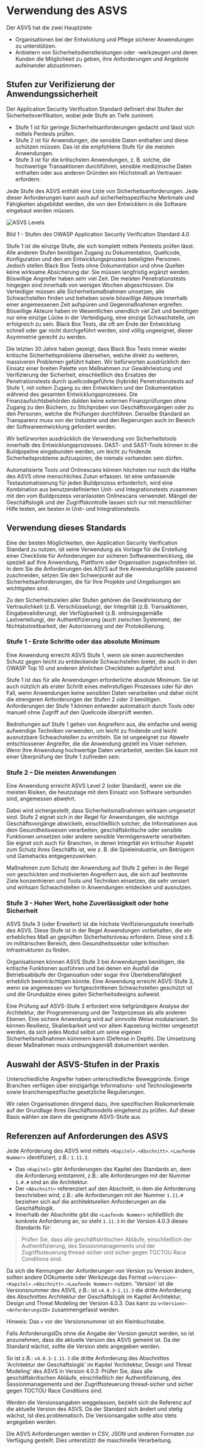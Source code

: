# Verwendung des ASVS

Der ASVS hat die zwei Hauptziele:

* Organisationen bei der Entwicklung und Pflege sicherer Anwendungen zu unterstützen.
* Anbietern von Sicherheitsdienstleistungen oder -werkzeugen und deren Kunden die Möglichkeit zu geben, ihre Anforderungen und Angebote aufeinander abzustimmen.

## Stufen zur Verifizierung der Anwendungssicherheit

Der Application Security Verification Standard definiert drei Stufen der Sicherheitsverifikation, wobei jede Stufe an Tiefe zunimmt.

* Stufe 1 ist für geringe Sicherheitsanforderungen gedacht und lässt sich mittels Pentests prüfen.
* Stufe 2 ist für Anwendungen, die sensible Daten enthalten und diese schützen müssen. Das ist die empfohlene Stufe für die meisten Anwendungen.
* Stufe 3 ist für die kritischsten Anwendungen, z. B. solche, die hochwertige Transaktionen durchführen, sensible medizinische Daten enthalten oder aus anderen Gründen ein Höchstmaß an Vertrauen erfordern.

Jede Stufe des ASVS enthält eine Liste von Sicherheitsanforderungen. Jede dieser Anforderungen kann auch auf sicherheitsspezifische Merkmale und Fähigkeiten abgebildet werden, die von den Entwicklern in die Software eingebaut werden müssen.

![ASVS Levels](https://raw.githubusercontent.com/OWASP/ASVS/master/4.0/images/asvs_40_levels.png "ASVS Stufen")

Bild 1 - Stufen des OWASP Application Security Verification Standard 4.0

Stufe 1 ist die einzige Stufe, die sich komplett mittels Pentests prüfen lässt. Alle anderen Stufen benötigen Zugang zu Dokumentation, Quellcode, Konfiguration und den am Entwicklungsprozess beteiligten Personen. Jedoch stellen Black Box Tests ohne Dokumentation und ohne Quellen keine wirksame Absicherung dar. Sie müssen langfristig ergänzt werden. Böswillige Angreifer haben sehr viel Zeit. Die meisten Penetrationstests hingegen sind innerhalb von wenigen Wochen abgeschlossen. Die Verteidiger müssen alle Sicherheitsmaßnahmen umsetzen, alle Schwachstellen finden und beheben sowie böswillige Akteure innerhalb einer angemessenen Zeit aufspüren und Gegenmaßnahmen ergreifen. Böswillige Akteure haben im Wesentlichen unendlich viel Zeit und benötigen nur eine einzige Lücke in der Verteidigung, eine einzige Schwachstelle, um erfolgreich zu sein. Black Box Tests, die oft am Ende der Entwicklung schnell oder gar nicht durchgeführt werden, sind völlig ungeeignet, dieser Asymmetrie gerecht zu werden.

Die letzten 30 Jahre haben gezeigt, dass Black Box Tests immer wieder kritische Sicherheitsprobleme übersehen, welche direkt zu weiteren, massiveren Problemen geführt haben. Wir befürworten ausdrücklich den Einsatz einer breiten Palette von Maßnahmen zur Gewährleistung und Verifizierung der Sicherheit, einschließlich des Ersatzes der Penetrationstests durch quellcodegeführte (hybride) Penetrationstests auf Stufe 1, mit vollem Zugang zu den Entwicklern und der Dokumentation während des gesamten Entwicklungsprozesses. Die Finanzaufsichtsbehörden dulden keine externen Finanzprüfungen ohne Zugang zu den Büchern, zu Stichproben von Geschäftsvorgängen oder zu den Personen, welche die Prüfungen durchführen. Derselbe Standard an Transparenz muss von der Industrie und den Regierungen auch im Bereich der Softwareentwicklung gefordert werden.

Wir befürworten ausdrücklich die Verwendung von Sicherheitstools innerhalb des Entwicklungsprozesses. DAST- und SAST-Tools können in die Buildpipeline eingebunden werden, um leicht zu findende Sicherheitsprobleme aufzuspüren, die niemals vorhanden sein dürfen.

Automatisierte Tools und Onlinescans können höchsten nur noch die Hälfte des ASVS ohne menschliches Zutun erfassen. Ist eine umfassende Testautomatisierung für jeden Buildprozess erforderlich, wird eine Kombination aus benutzerdefinierten Unit- und Integrationstests zusammen mit den vom Buildprozess veranlassten Onlinescans verwendet. Mängel der Geschäftslogik und der Zugriffskontrolle lassen sich nur mit menschlicher Hilfe testen, am besten in Unit- und Integrationstests.

## Verwendung dieses Standards

Eine der besten Möglichkeiten, den Application Security Verification Standard zu nutzen, ist seine Verwendung als Vorlage für die Erstellung einer Checkliste für Anforderungen zur sicheren Softwareentwicklung, die speziell auf Ihre Anwendung, Plattform oder Organisation zugeschnitten ist. In dem Sie die Anforderungen des ASVS auf Ihre Anwendungsfälle passend zuschneiden, setzen Sie den Schwerpunkt auf die Sicherheitsanforderungen, die für Ihre Projekte und Umgebungen am wichtigsten sind.

Zu den Sicherheitszielen aller Stufen gehören die Gewährleistung der Vertraulichkeit (z.B. Verschlüsselung), der Integrität (z.B. Transaktionen, Eingabevalidierung), der Verfügbarkeit (z.B. ordnungsgemäße Lastverteilung), der Authentifizierung (auch zwischen Systemen), der Nichtabstreitbarkeit, der Autorisierung und der Protokollierung.

### Stufe 1 - Erste Schritte oder das absolute Minimum

Eine Anwendung erreicht ASVS Stufe 1, wenn sie einen ausreichenden Schutz gegen leicht zu entdeckende Schwachstellen bietet, die auch in den OWASP Top 10 und anderen ähnlichen Checklisten aufgeführt sind.

Stufe 1 ist das für alle Anwendungen erforderliche absolute Minimum. Sie ist auch nützlich als erster Schritt eines mehrstufigen Prozesses oder für den Fall, wenn Anwendungen keine sensiblen Daten verarbeiten und daher nicht die strengeren Anforderungen der Stufen 2 oder 3 benötigen. Anforderungen der Stufe 1 können entweder automatisch durch Tools oder manuell ohne Zugriff auf den Quellcode überprüft werden.

Bedrohungen auf Stufe 1 gehen von Angreifern aus, die einfache und wenig aufwendige Techniken verwenden, um leicht zu findende und leicht ausnutzbare Schwachstellen zu ermitteln. Sie ist ungeeignet zur Abwehr entschlossener Angreifer, die die Anwendung gezielt ins Visier nehmen. Wenn Ihre Anwendung hochwertige Daten verarbeitet, werden Sie kaum mit einer Überprüfung der Stufe 1 zufrieden sein.

### Stufe 2 – Die meisten Anwendungen

Eine Anwendung erreicht ASVS Level 2 (oder Standard), wenn sie die meisten Risiken, die heutzutage mit dem Einsatz von Software verbunden sind, angemessen abwehrt.

Dabei wird sichergestellt, dass Sicherheitsmaßnahmen wirksam umgesetzt sind. Stufe 2 eignet sich in der Regel für Anwendungen, die wichtige Geschäftsvorgänge abwickeln, einschließlich solcher, die Informationen aus dem Gesundheitswesen verarbeiten, geschäftskritische oder sensible Funktionen umsetzen oder andere sensible Vermögenswerte verarbeiten. Sie eignet sich auch für Branchen, in denen Integrität ein kritischer Aspekt zum Schutz ihres Geschäfts ist, wie z. B. die Spieleindustrie, um Betrügern und Gamehacks entgegenzuwirken.

Maßnahmen zum Schutz der Anwendung auf Stufe 2 gehen in der Regel von geschickten und motivierten Angreifern aus, die sich auf bestimmte Ziele konzentrieren und Tools und Techniken einsetzen, die sehr versiert und wirksam Schwachstellen in Anwendungen entdecken und ausnutzen.

### Stufe 3 - Hoher Wert, hohe Zuverlässigkeit oder hohe Sicherheit

ASVS Stufe 3 (oder Erweitert) ist die höchste Verifizierungsstufe innerhalb des ASVS. Diese Stufe ist in der Regel Anwendungen vorbehalten, die ein erhebliches Maß an geprüften Sicherheitsniveau erfordern. Diese sind z.B. im militärischen Bereich, dem Gesundheitssektor oder kritischen Infrastrukturen zu finden.

Organisationen können ASVS Stufe 3 bei Anwendungen benötigen, die kritische Funktionen ausführen und bei denen ein Ausfall die Betriebsabläufe der Organisation oder sogar ihre Überlebensfähigkeit erheblich beeinträchtigen könnte. Eine Anwendung erreicht ASVS-Stufe 3, wenn sie angemessen vor fortgeschrittenen Schwachstellen geschützt ist und die Grundsätze eines guten Sicherheitsdesigns aufweist.

Eine Prüfung auf ASVS-Stufe 3 erfordert eine tiefgründigere Analyse der Architektur, der Programmierung und der Testprozesse als alle anderen Ebenen. Eine sichere Anwendung wird auf sinnvolle Weise modularisiert. So können Resilienz, Skalierbarkeit und vor allem Kapselung leichter umgesetzt werden, da sich jedes Modul selbst um seine eigenen Sicherheitsmaßnahmen kümmern kann (Defense in Depth). Die Umsetzung dieser Maßnahmen muss ordnungsgemäß dokumentiert werden.

## Auswahl der ASVS-Stufen in der Praxis

Unterschiedliche Angreifer haben unterschiedliche Beweggründe. Einige Branchen verfügen über einzigartige Informations- und Technologiewerte sowie branchenspezifische gesetzliche Regulierungen.

Wir raten Organisationen dringend dazu, ihre spezifischen Risikomerkmale auf der Grundlage ihres Geschäftsmodells eingehend zu prüfen. Auf dieser Basis wählen sie dann die geeignete ASVS-Stufe aus.

## Referenzen auf Anforderungen des ASVS

Jede Anforderung des ASVS wird mittels `<Kapitel>.<Abschnitt>.<Laufende Nummer>` identifiziert, z.B.: `1.11.3`.
- Das `<Kapitel>` gibt Anforderungen das Kapitel des Standards an, dem die Anforderung entstammt, z.B.: alle Anforderungen mit der Nummer `1.#.#` sind an die Architektur.
- Der `<Abschnitt>` referenziert auf den Abschnitt, in dem die Anforderung beschrieben wird, z.B.: alle Anforderungen mit der Nummer `1.11.#` beziehen sich auf die architekturellen Anforderungen an die Geschäftslogik.
- Innerhalb der Abschnitte gibt die `<Laufende Nummer>` schließlich die konkrete Anforderung an, so steht `1.11.3` in der Version 4.0.3 dieses Standards für:

> Prüfen Sie, dass alle geschäftskritischen Abläufe, einschließlich der Authentifizierung, des Sessionmanagements und der Zugriffssteuerung thread-sicher und sicher gegen TOCTOU Race Conditions sind.

Da sich die Kennungen der Anforderungen von Version zu Version ändern, sollten andere DOkumente oder Werkzeuge das Format `v<Version>-<Kapitel>.<Abschnitt>.<Laufende Nummer>` nutzen. 'Version' ist die Versionsnummer des ASVS, z.B.: ist `v4.0.3-1.11.3` die dritte Anforderung des Abschnittes Architektur der Geschäftslogik im Kapitel Architektur, Design und Threat Modeling der Version 4.0.3. Das kann zu `v<Version>-<AnforderungsID>` zusammengefasst werden.

Hinweis: Das `v` vor der Versionsnummer ist ein Kleinbuchstabe.

Falls AnforderungsIDs ohne die Angabe der Version genutzt werden, so ist anzunehmen, dass die aktuelle Version des ASVS gemeint ist. Da der Standard wächst, sollte die Version stets angegeben werden.

So ist z.B.: `v4.0.3-1.11.3` die dritte Anforderung des Abschnittes 'Architektur der Geschäftslogik' im Kapitel 'Architektur, Design und Threat Modeling' des ASVS in Version 4.0.3: Prüfen Sie, dass alle geschäftskritischen Abläufe, einschließlich der Authentifizierung, des Sessionmanagements und der Zugriffssteuerung thread-sicher und sicher gegen TOCTOU Race Conditions sind.

Werden die Versionsangaben weggelassen, bezieht sich die Referenz auf die aktuelle Version des ASVS. Da der Standard sich ändert und stetig wächst, ist dies problematisch. Die Versionsangabe sollte also stets angegeben werden.

Die ASVS Anforderungen werden in CSV, JSON und anderen Formaten zur Verfügung gestellt. Dies unterstützt die maschinelle Verarbeitung.
